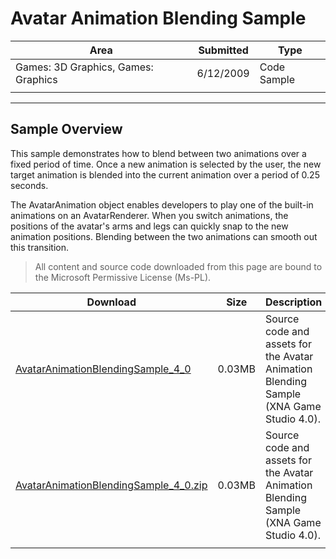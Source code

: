 # Avatar Animation Blending Sample

|Area|Submitted|Type|
|-|-|-|
Games: 3D Graphics, Games: Graphics|6/12/2009|Code Sample
||||

---

## Sample Overview

This sample demonstrates how to blend between two animations over a fixed period of time. Once a new animation is selected by the user, the new target animation is blended into the current animation over a period of 0.25 seconds.

The AvatarAnimation object enables developers to play one of the built-in animations on an AvatarRenderer. When you switch animations, the positions of the avatar's arms and legs can quickly snap to the new animation positions. Blending between the two animations can smooth out this transition.

> All content and source code downloaded from this page are bound to the Microsoft Permissive License (Ms-PL).

Download | Size | Description
---|---|---|
[AvatarAnimationBlendingSample_4_0](https://github.com/simondarksidej/XNAGameStudio/tree/archive/Samples/AvatarAnimationBlendingSample_4_0) | 0.03MB | Source code and assets for the Avatar Animation Blending Sample (XNA Game Studio 4.0).
[AvatarAnimationBlendingSample_4_0.zip](https://github.com/simondarksidej/XNAGameStudioZips/raw/zips/AvatarAnimationBlendingSample_4_0.zip) | 0.03MB | Source code and assets for the Avatar Animation Blending Sample (XNA Game Studio 4.0).
||||
